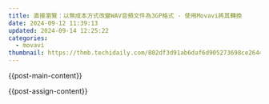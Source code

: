 ```yaml
---
title: 直接瀏覽：以無成本方式改變WAV音頻文件為3GP格式 - 使用Movavi將其轉換
date: 2024-09-12 11:39:13
updated: 2024-09-14 12:25:22
categories:
  - movavi
thumbnail: https://thmb.techidaily.com/802df3d91ab6daf6d905273698ce2644dd2e6aa605c087ae0dc1d7ad5065d08f.jpg
---
```


{{post-main-content}}

<ins class="adsbygoogle"
     style="display:block"
     data-ad-format="autorelaxed"
     data-ad-client="ca-pub-7571918770474297"
     data-ad-slot="1223367746"></ins>

{{post-assign-content}}

<ins class="adsbygoogle"
     style="display:block"
     data-ad-client="ca-pub-7571918770474297"
     data-ad-slot="8358498916"
     data-ad-format="auto"
     data-full-width-responsive="true"></ins>
